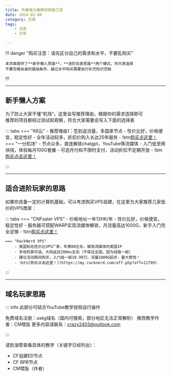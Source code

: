 ```yaml
---
title: 作者强力推荐的网络工具
date: 2024-02-08
category: 文库
tags:
    - 文库
    - 分享

---
```


!!! danger "购买注意：请先区分自己的需求和水平，不要乱购买"

    本页面提供了**新手懒人思路**，**进阶玩家思路**两个模式，供大家选择  
    不要忽略自身的基础条件，越过水平购买需要自行补充知识空缺
    
!!!

---
## 新手懒人方案

为了防止大家不懂“机场”，这里会写推荐理由，根据你的需求选择即可  
推荐的项目都经过测试和观察，符合大家需要会写入下面的选择表

::: tabs
    === "69云"
        - 推荐理由1：签到送流量，多国家节点
        - 性价比好，价格便宜，稳定性好
        - 全年活动较多，折扣价购入长达25年服务
        - !btn[购买点这里！](https://69yun69.com/auth/register?code=RkTQcS)
    === "一分机场"
        - 节点众多，直连解锁chatgpt，YouTube等流媒体
        - 入门低至两块钱，体验每月100G套餐
        - 可选月付和不限时支付，活动折扣不定期开放
        - !btn[购买点击这里！](https://yfjc.xyz/#/register?code=2IKKJz52)


:::

---

## 适合进阶玩家的思路

如果你具备一定的计算机基础，可以考虑购买VPS自建，在这里为大家推荐几家低价的VPS商家：

::: tabs
    === "CNFsater VPS"
        - 价格地址一年12HK/年
        - 性价比好，价格便宜，稳定性好
        - 服务器可搭配WARP实现流媒体解锁，月流量高达1000G，新手入门完全足够
        - !btn[购买点这里！](https://cnfaster.com/recommend/k1WP7EKWxumY)

    === "RackNerd VPS"
        - 美国知名性价比VPS厂家，年费80左右，解锁流媒体的美国IP
        - 多地机房可选，大陆延迟200ms左右（不保证全国，因为线路一般）
        - 建议活动期间购买，入门级一般10.99刀，流量1000G起步，量大管饱！
        - !btn[购买点击这里！](https://my.racknerd.com/aff.php?aff=11799)


:::

---

## 域名玩家思路

::: info 此部分可结合YouTube教学视频自行操作

免费域名注册：uskg域名（国内可搜索，部分地区无法正常解析）
推荐教学作者：CM喂饭
更多内容请联系：crazy2403@outlook.com

:::

请到油管查看具体的教学（关键字已经列出）：  
- CF自建ED节点
- CF BPB节点
- CM喂饭（作者）
